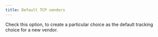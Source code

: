 ```yaml
---
title: Default TCP vendors
---
```



Check this option, to create a particular choice as the default tracking choice for a new vendor.
